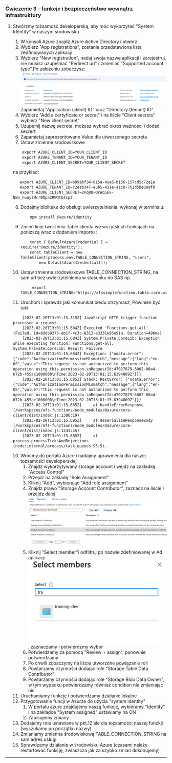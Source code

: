### Ćwiczenie 3 - funkcje i bezpieczeństwo wewnątrz infrastruktury

1. Stwórzmy tożsamość developerską, aby móc wykorzytać "System Identity" w naszym środowisku
   1. W konsoli Azure znajdz Azure Active Directory i otwórz
   2. Wybierz "App registrations", zostanie przedstawiona lista zedfiniowanych aplikacji
   3. Wybierz "New registration", nadaj swoja nazwę aplikacji i zarejestruj, nie musisz uzupełniać "Redirect uri" i zmieniać "Supported account type".Po założeniu zobaczysz: ![New application AD](images/functions/ex3/new-application.png) Zapamietaj "Application (client) ID" oraz "Directory (tenant) ID"
   4. Wybierz "Add a certyficate or secret" i na liście "Client secrets" wybierz "New client secret"
   5. Uzupełnij nazwę secreta, możesz wybrać okres ważności i dodać secrert
   6. Zapamietaj zaprezentowane Value dla utworzonego secreta
   7. Ustaw zmienne środowiskowe
   
    ```
        export AZURE_CLIENT_ID=YOUR_CLIENT_ID
        export AZURE_TENANT_ID=YOUR_TENANT_ID
        export AZURE_CLIENT_SECRET=YOUR_CLIENT_SECRET

    ```

    na przykład:
       
     ```
        export AZURE_CLIENT_ID=b99abf34-615a-4ua5-b156-157cd5c72e1a
        export AZURE_TENANT_ID=c2eab347-eub5-431e-a1c0-761d5be089f0
        export AZURE_CLIENT_SECRET=2nq8Q~OrWqSEk-Nmo_huuylMrrBOpa2RWQtb4cp3

     ```

    8. Dodajmy bibliteke do obsługi uwierzytelnienia, wykonaj w terminalu:
        ```
            npm install @azure/identity
        ```
    9.  Zmień linie tworzenia Table clienta we wszytskich funkcjach na poniższą wraz z dodaniem importu :
        ```
            const { DefaultAzureCredential } = require("@azure/identity");
            const tableClient = new TableClient(process.env.TABLE_CONNECTION_STRING, "users",
                new DefaultAzureCredential());
        ```
   8.  Ustaw zmienna srodowiskowa TABLE_CONNECTION_STRING, na sam url bez uwierzytelnienia w stosunku do SAS np
       
       ```
            export TABLE_CONNECTION_STRING="https://afssimplefunction.table.core.windows.net/"
        ```

    9.  Uruchom i sprawdz jaki komunikat błedu otrzymasz, Powinien być taki:

    ```
        [2023-02-20T13:01:15.315Z] JavaScript HTTP trigger function processed a request.
        [2023-02-20T13:01:15.684Z] Executed 'Functions.get-all' (Failed, Id=8ddb9275-ab1f-4c3c-8312-e3331e95e91a, Duration=496ms)
        [2023-02-20T13:01:15.684Z] System.Private.CoreLib: Exception while executing function: Functions.get-all. System.Private.CoreLib: Result: Failure
        [2023-02-20T13:01:15.684Z] Exception: {"odata.error":{"code":"AuthorizationPermissionMismatch","message":{"lang":"en-US","value":"This request is not authorized to perform this operation using this permission.\nRequestId:47027879-6002-00a4-672b-455ac1000000\nTime:2023-02-20T13:01:15.6394009Z"}}}
        [2023-02-20T13:01:15.685Z] Stack: RestError: {"odata.error":{"code":"AuthorizationPermissionMismatch","message":{"lang":"en-US","value":"This request is not authorized to perform this operation using this permission.\nRequestId:47027879-6002-00a4-672b-455ac1000000\nTime:2023-02-20T13:01:15.6394009Z"}}}
        [2023-02-20T13:01:15.685Z]     at handleErrorResponse (/workspaces/afs-functions/node_modules/@azure/core-client/dist/index.js:1306:19)
        [2023-02-20T13:01:15.685Z]     at deserializeResponseBody (/workspaces/afs-functions/node_modules/@azure/core-client/dist/index.js:1241:45)
        [2023-02-20T13:01:15.685Z]     at process.processTicksAndRejections (node:internal/process/task_queues:95:5).
    ```

    10. Wrócmy do portalu Azure i nadajmy uprawnienia dla naszej tożsamości developerskiej
        1.  Znajdz wykorzytywany storage account i wejdz na zakładkę "Access Control"
        2.  Przejdz na zakładę "Role Assignment"
        3.  Kliknij "Add", wybierając "Add role assignment"
        4.  Znajdz prawo "Storage Account Contributor", zaznacz na liscie i przejdz dalej ![cChoose role](images/functions/ex3/add-role-name.png)
        5.  Kliknij "Select member"i odfiltruj po nazwie zdefiniowanej w Ad aplikacji ![Select members](images/functions/ex3/select-members.png), zaznaczamy i potwierdzmy wybór
        6.  Potwierdzamy za pomocą "Review + assign", ponownie potwierdzamy
        7.  Po chwili zobaczymy na liście utworzone powiązanie roli
        8.  Powtarzamy czynności dodając role "Storage Table Data Contributor"
        9.  Powtarzamy czynności dodając role "Storage Blob Data Owner", w tym wypadku potwierdzamy również condition nie zmieniając nic
    11. Uruchamiamy funkcję i potwierdzamy działanie lokalne
    12. Przygotowanie funcji w Azurze do użycia "system identity"
        1.  W portalu azure znajdujemy naszą funkcję, wybieramy "Identity" i na zakładce "System assigned" ustawiamy na ON
        2. Zapisujemy zmiany
    13. Dodajemy role ustawiane w pkt.12 ale dla tożsamości naszej funckji (wyszukamy po początku nazwy)
    14. Zmianiamy zmienna środowiskową TABLE_CONNECTION_STRING na sam adres usługi
    15. Sprawdzamy działanie w środowisku Azure (czasami należy restartować funkcję, zwłaszcza jak za szybko zmian dokonujemy)

---
